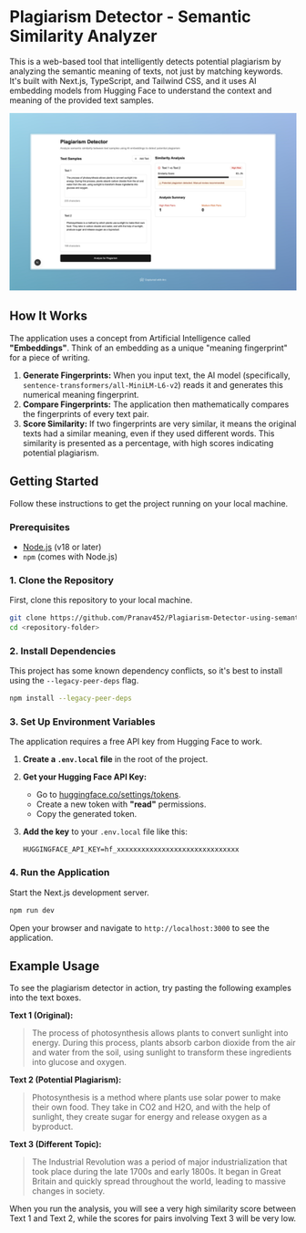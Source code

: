 # Plagiarism Detector - Semantic Similarity Analyzer

This is a web-based tool that intelligently detects potential plagiarism by analyzing the semantic meaning of texts, not just by matching keywords. It's built with Next.js, TypeScript, and Tailwind CSS, and it uses AI embedding models from Hugging Face to understand the context and meaning of the provided text samples.

![Project Demo](./public/image.png)

## How It Works

The application uses a concept from Artificial Intelligence called **"Embeddings"**. Think of an embedding as a unique "meaning fingerprint" for a piece of writing.

1.  **Generate Fingerprints:** When you input text, the AI model (specifically, `sentence-transformers/all-MiniLM-L6-v2`) reads it and generates this numerical meaning fingerprint.
2.  **Compare Fingerprints:** The application then mathematically compares the fingerprints of every text pair.
3.  **Score Similarity:** If two fingerprints are very similar, it means the original texts had a similar meaning, even if they used different words. This similarity is presented as a percentage, with high scores indicating potential plagiarism.

## Getting Started

Follow these instructions to get the project running on your local machine.

### Prerequisites

*   [Node.js](https://nodejs.org/en) (v18 or later)
*   `npm` (comes with Node.js)

### 1. Clone the Repository

First, clone this repository to your local machine.

```bash
git clone https://github.com/Pranav452/Plagiarism-Detector-using-semantic-meaning-of-texts.git
cd <repository-folder>
```

### 2. Install Dependencies

This project has some known dependency conflicts, so it's best to install using the `--legacy-peer-deps` flag.

```bash
npm install --legacy-peer-deps
```

### 3. Set Up Environment Variables

The application requires a free API key from Hugging Face to work.

1.  **Create a `.env.local` file** in the root of the project.
2.  **Get your Hugging Face API Key:**
    *   Go to [huggingface.co/settings/tokens](https://huggingface.co/settings/tokens).
    *   Create a new token with **"read"** permissions.
    *   Copy the generated token.
3.  **Add the key** to your `.env.local` file like this:

    ```
    HUGGINGFACE_API_KEY=hf_xxxxxxxxxxxxxxxxxxxxxxxxxxxxxx
    ```

### 4. Run the Application

Start the Next.js development server.

```bash
npm run dev
```

Open your browser and navigate to `http://localhost:3000` to see the application.

## Example Usage

To see the plagiarism detector in action, try pasting the following examples into the text boxes.

**Text 1 (Original):**
> The process of photosynthesis allows plants to convert sunlight into energy. During this process, plants absorb carbon dioxide from the air and water from the soil, using sunlight to transform these ingredients into glucose and oxygen.

**Text 2 (Potential Plagiarism):**
> Photosynthesis is a method where plants use solar power to make their own food. They take in CO2 and H2O, and with the help of sunlight, they create sugar for energy and release oxygen as a byproduct.

**Text 3 (Different Topic):**
> The Industrial Revolution was a period of major industrialization that took place during the late 1700s and early 1800s. It began in Great Britain and quickly spread throughout the world, leading to massive changes in society.

When you run the analysis, you will see a very high similarity score between Text 1 and Text 2, while the scores for pairs involving Text 3 will be very low.
